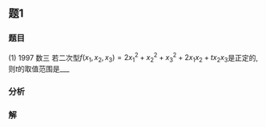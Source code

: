 ## 题1
### 题目
(1) 1997 数三 
若二次型$f( {{x}_{1},{x}_{2},{x}_{3}})  = 2{x}_{1}^{2} + {x}_{2}^{2} + {x}_{3}^{2} + 2{x}_{1}{x}_{2} + t{x}_{2}{x}_{3}$是正定的,则$t$的取值范围是___
### 分析

### 解